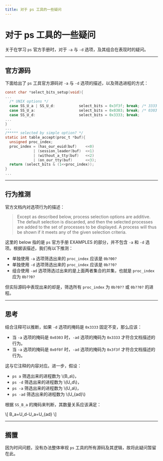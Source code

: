 ```yaml
---
title: 对于 ps 工具的一些疑问
---
```


对于 ps 工具的一些疑问
======================

关于在学习 `ps` 官方手册时，对于 `-a` 与 `-d` 选项，及其组合在表现时的疑问。

---

官方源码
--------

下面给出了 `ps` 工具官方源码对 `-a` 与 `-d` 选项的描述，以及筛选进程的方式：

``` c title="select.c"
const char *select_bits_setup(void){
...
  /* UNIX options */
  case SS_U_a | SS_U_d:           select_bits = 0x3f3f; break; /* 3333 or 3f3f */
  case SS_U_a:                    select_bits = 0x0303; break; /* 0303 or 0f0f */
  case SS_U_d:                    select_bits = 0x3333; break;
...
}
...
/***** selected by simple option? */
static int table_accept(proc_t *buf){
  unsigned proc_index;
  proc_index = (has_our_euid(buf)    <<0)
             | (session_leader(buf)  <<1)
             | (without_a_tty(buf)   <<2)
             | (on_our_tty(buf)      <<3);
  return (select_bits & (1<<proc_index));
}
...
```

---

行为推测
--------
官方文档内对选项行为的描述：

> Except as described below, process selection options are additive. 
> The default selection is discarded, and then the selected processes are added to the set of processes to be displayed. 
> A process will thus be shown if it meets any of the given selection criteria.

这里的 below 指的是 `ps` 官方手册 EXAMPLES 的部分，并不包含 `-a` 和 `-d` 选项。根据该描述，我们有以下推测：

-   单独使用 `-a` 选项筛选出来的 `proc_index` 应该是 `0b?00?`
-   单独使用 `-d` 选项筛选出来的 `proc_index` 应该是 `0b??0?`
-   组合使用 `-ad` 选项筛选过出来的是上面两者集合的并集，也就是 `proc_index` 应为 `0b??0?` 

但实际源码中表现出来的却是，筛选所有 `proc_index` 为 `0b?0??` 或 `0b??0?` 的进程。

---

思考
----

结合注释可以推断，如果 `-d` 选项的掩码是 `0x3333` 固定不变，那么应该：

-   当 `-a` 选项的掩码是 `0x0303` 时，`-ad` 选项的掩码为 `0x3333` 才符合文档描述的行为。
-   当 `-a` 选项的掩码是 `0x0f0f` 时，`-ad` 选项的掩码为 `0x3f3f` 才符合文档描述的行为。

这与它注释的内容对应。进一步，假设：

-   `ps a` 筛选出来的进程数为 \\(B_a\\)，
-   `ps -d` 筛选出来的进程数为 \\(U_d\\)，
-   `ps -a` 筛选出来的进程数为 \\(U_a\\)，
-   `ps -ad` 筛选出来的进程数为 \\(U_{ad}\\) 

根据 `SS_B_a` 的掩码来判断，其数量关系应该满足：

\\[
B_a+U_d-U_a=U_{ad}
\\]

---

搁置
----

因为时间问题，没有办法整体审视 `ps` 工具的所有源码及其逻辑，故将此疑问暂留在此。
